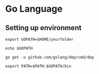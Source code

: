 # Go Language

## Setting up environment
`export GOPATH=$HOME/yourfolder`

`echo $GOPATH`

`go get -u github.com/golang/dep/cmd/dep`

`export PATH=$PATH:$GOPATH/bin`
